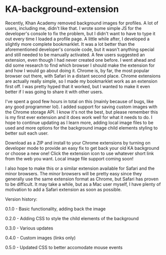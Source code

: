 # KA-background-extension


Recently, Khan Academy removed background images for profiles. A lot of users, including me, didn't like that. I wrote some simple JS for the developer's console to fix the problem, but I didn't want to have to type it out every time I loaded a profile page. A little while after, I developed a slightly more complete bookmarklet.  It was a lot better than the aforementioned developer's console code, but it wasn't anything special and still needed to be manually activated. A few users suggested an extension, even though I had never created one before. I went ahead and did some research to find which browser I should make the extension for and how I would go about doing it. Chrome is, by far, the most popular browser out there, with Safari in a distant second place. Chrome extensions are actually really simple, so I made my bookmarklet work as an extension first off. I was pretty hyped that it worked, but I wanted to make it even better if I was going to share it with other users.


I've spent a good few hours in total on this (mainly because of bugs, like any good programmer lol). I added support for saving custom images with the Chrome storage API. I know it's not the best, but please remember this is my first ever extension and it does work well for what it needs to do. I hope to continue updating as I learn more, adding local image files to be used and more options for the background image child elements styling to better suit each user.


Download as a ZIP and install to your Chrome extensions by turning on developer mode to provide an easy fix to get back your old KA background or choose a new one! Click the extension icon to use whatever short link from the web you want. Local image file support coming soon!


I also hope to make this or a similar extension available for Safari and the minor browsers. The minor browsers will be pretty easy since they generally use the same extension format as Chrome, but Safari has proven to be difficult. It may take a while, but as a Mac user myself, I have plenty of motivation to add a Safari extension as soon as possible.


Version history:
 
 0.1.0 - Basic functionality, adding back the image
 
 0.2.0 - Adding CSS to style the child elements of the background
 
 0.3.0 - Various updates
 
 0.4.0 - Custom images (links only)
 
 0.5.0 - Updated CSS to better accomodate mouse events
